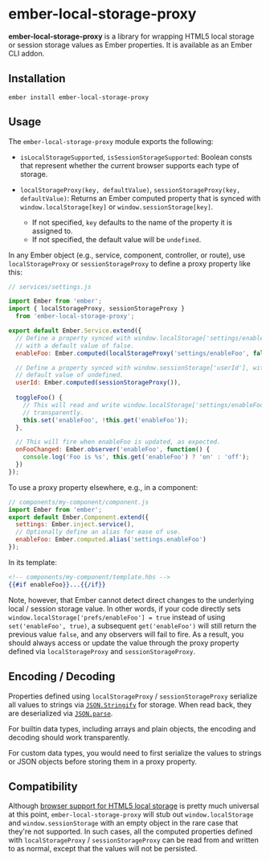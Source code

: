 # ember-local-storage-proxy

**ember-local-storage-proxy** is a library for wrapping HTML5 local storage or
session storage values as Ember properties. It is available as an Ember CLI
addon.

## Installation

```
ember install ember-local-storage-proxy
```

## Usage

The `ember-local-storage-proxy` module exports the following:

- `isLocalStorageSupported`, `isSessionStorageSupported`: Boolean consts that
  represent whether the current browser supports each type of storage.

- `localStorageProxy(key, defaultValue)`, `sessionStorageProxy(key,
  defaultValue)`: Returns an Ember computed property that is synced with
  `window.localStorage[key]` or `window.sessionStorage[key]`.
  * If not specified, `key` defaults to the name of the property it is assigned
    to.
  * If not specified, the default value will be `undefined`.

In any Ember object (e.g., service, component, controller, or route), use
`localStorageProxy` or `sessionStorageProxy` to define a proxy property
like this:

```javascript
// services/settings.js

import Ember from 'ember';
import { localStorageProxy, sessionStorageProxy }
  from 'ember-local-storage-proxy';

export default Ember.Service.extend({
  // Define a property synced with window.localStorage['settings/enableFoo'],
  // with a default value of false.
  enableFoo: Ember.computed(localStorageProxy('settings/enableFoo', false)),

  // Define a property synced with window.sessionStorage['userId'], with a
  // default value of undefined.
  userId: Ember.computed(sessionStorageProxy()),
  
  toggleFoo() {
    // This will read and write window.localStorage['settings/enableFoo']
    // transparently.
    this.set('enableFoo', !this.get('enableFoo'));
  },

  // This will fire when enableFoo is updated, as expected.
  onFooChanged: Ember.observer('enableFoo', function() {
    console.log('Foo is %s', this.get('enableFoo') ? 'on' : 'off');
  })
});
```
To use a proxy property elsewhere, e.g., in a component:
```javascript
// components/my-component/component.js
import Ember from 'ember';
export default Ember.Component.extend({
  settings: Ember.inject.service(),
  // Optionally define an alias for ease of use.
  enableFoo: Ember.computed.alias('settings.enableFoo')
});
```
In its template:
```handlebars
<!-- components/my-component/template.hbs -->
{{#if enableFoo}}...{{/if}}
```
Note, however, that Ember cannot detect direct changes to the underlying local /
session storage value. In other words, if your code directly sets
`window.localStorage['prefs/enableFoo'] = true` instead of using
`set('enableFoo', true)`, a subsequent `get('enableFoo')` will still return the
previous value `false`, and any observers will fail to fire.  As a result, you
should always access or update the value through the proxy property defined via
`localStorageProxy` and `sessionStorageProxy`.

## Encoding / Decoding

Properties defined using `localStorageProxy` / `sessionStorageProxy`
serialize all values to strings via
[`JSON.Stringify`](https://developer.mozilla.org/en-US/docs/Web/JavaScript/Reference/Global_Objects/JSON/stringify)
for storage. When read back, they are deserialized via
[`JSON.parse`](https://developer.mozilla.org/en-US/docs/Web/JavaScript/Reference/Global_Objects/JSON/parse).

For builtin data types, including arrays and plain objects, the encoding and
decoding should work transparently.

For custom data types, you would need to first serialize the values to strings
or JSON objects before storing them in a proxy property.

## Compatibility

Although [browser support for HTML5 local
storage](http://caniuse.com/#feat=namevalue-storage) is pretty much universal at
this point, `ember-local-storage-proxy` will stub out `window.localStorage` and
`window.sessionStorage` with an empty object in the rare case that they're not
supported. In such cases, all the computed properties defined with
`localStorageProxy` / `sessionStorageProxy` can be read from and written
to as normal, except that the values will not be persisted.
